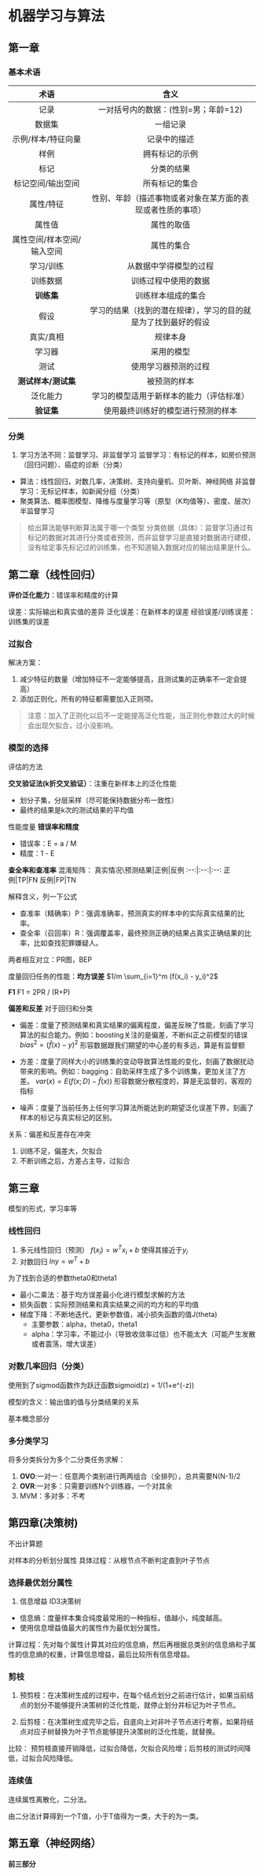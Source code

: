 # 机器学习与算法

## 第一章

### 基本术语
术语|含义
:--:|:--:
记录|一对括号内的数据：(性别=男；年龄=12)
数据集|一组记录
示例/样本/特征向量|记录中的描述
样例|拥有标记的示例
标记|分类的结果
标记空间/输出空间|所有标记的集合
属性/特征|性别、年龄（描述事物或者对象在某方面的表现或者性质的事项）
属性值|属性的取值
属性空间/样本空间/输入空间|属性的集合
学习/训练|从数据中学得模型的过程
训练数据|训练过程中使用的数据
**训练集**|训练样本组成的集合
假设|学习的结果（找到的潜在规律），学习的目的就是为了找到最好的假设
真实/真相|规律本身
学习器|采用的模型
测试|使用学习器预测的过程
**测试样本/测试集**|被预测的样本
泛化能力|学习的模型适用于新样本的能力（评估标准）
**验证集**|使用最终训练好的模型进行预测的样本

### 分类

1. 学习方法不同：监督学习、非监督学习 
监督学习：有标记的样本，如房价预测（回归问题）、癌症的诊断（分类）
* 算法：线性回归，对数几率，决策树、支持向量机、贝叶斯、神经网络
非监督学习：无标记样本，如新闻分组（分类）
* 聚类算法、概率图模型、降维与度量学习等（原型（K均值等）、密度、层次）
半监督学习
> 给出算法能够判断算法属于哪一个类型
> 分类依据（具体）：监督学习通过有标记的数据对其进行分类或者预测，而非监督学习是直接对数据进行建模，没有给定事先标记过的训练集，也不知道输入数据对应的输出结果是什么。

## 第二章（线性回归）

**评价泛化能力**：错误率和精度的计算

误差：实际输出和真实值的差异
泛化误差：在新样本的误差
经验误差/训练误差：训练集的误差

### 过拟合
解决方案：
1. 减少特征的数量（增加特征不一定能够提高，且测试集的正确率不一定会提高）
2. 添加正则化，所有的特征都需要加入正则项。
> 注意：加入了正则化以后不一定能提高泛化性能，当正则化参数过大的时候会出现欠拟合，过小没影响。

### 模型的选择

评估的方法

**交叉验证法(k折交叉验证）**：注重在新样本上的泛化性能
* 划分子集，分层采样（尽可能保持数据分布一致性）
* 最终的结果是k次的测试结果的平均值

性能度量
**错误率和精度**
* 错误率：E = a / M
* 精度：1 - E

**查全率和查准率**
混淆矩阵：
真实情况\预测结果|正例|反例
:--:|:--:|:--:
正例|TP|FN
反例|FP|TN

解释含义，列一下公式
* 查准率（精确率）P：强调准确率，预测真实的样本中的实际真实结果的比率。
* 查全率（召回率）R：强调覆盖率，最终预测正确的结果占真实正确结果的比率，比如查找犯罪嫌疑人。

两者相互对立：PR图，BEP

度量回归任务的性能：**均方误差**
$1/m \sum_{i=1}^m (f(x_i) - y_i)^2$

**F1**
F1 = 2PR / (R+P)

**偏差和反差**
对于回归和分类
* 偏差：度量了预测结果和真实结果的偏离程度，偏差反映了性能，刻画了学习算法的拟合能力。例如：boosting关注的是偏差，不断纠正之前模型的错误
$bias^2=(\hat{f}(x)-y)^2$
形容数据跟我们期望的中心差的有多远，算是有监督额

* 方差：度量了同样大小的训练集的变动导致算法性能的变化，刻画了数据扰动带来的影响。例如：bagging：自助采样生成了多个训练集，更加关注了方差。
$var(x)=E(f(x;D)-\hat{f}(x))$
形容数据分散程度的，算是无监督的，客观的指标

* 噪声：度量了当前任务上任何学习算法所能达到的期望泛化误差下界，刻画了样本的标记与真实标记的区别。

关系：偏差和反差存在冲突
1. 训练不足，偏差大，欠拟合
2. 不断训练之后，方差占主导，过拟合

## 第三章
模型的形式，学习率等

### 线性回归
1. 多元线性回归（预测）
$f(x_i) = w^T x_i + b$ 使得其接近于$y_i$
2. 对数回归
$lny = w^T + b$

为了找到合适的参数theta0和theta1
* 最小二乘法：基于均方误差最小化进行模型求解的方法
* 损失函数：实际预测结果和真实结果之间的均方和的平均值
* 梯度下降：不断地迭代，更新参数值，减小损失函数的值J(theta)
	* 主要参数：alpha，theta0，theta1
	* alpha：学习率，不能过小（导致收敛率过低）也不能太大（可能产生发散或者震荡，增大误差）

### 对数几率回归（分类）
使用到了sigmod函数作为跃迁函数sigmoid(z) = 1/(1+e^(-z))

模型的含义：输出值的值与分类结果的关系

基本概念部分

### 多分类学习

将多分类拆分为多个二分类任务求解：
1. **OVO**:一对一：任意两个类别进行两两组合（全排列），总共需要N(N-1)/2
2. **OVR**:一对多：只需要训练N个训练器，一个对其余
3. MVM：多对多：不考

## 第四章(决策树)

不出计算题

对样本的分析划分属性
具体过程：从根节点不断判定直到叶子节点

### 选择最优划分属性
1. 信息增益
ID3决策树
* 信息熵：度量样本集合纯度最常用的一种指标，值越小，纯度越高。
* 使用信息增益值最大的属性作为最优划分属性。

计算过程：先对每个属性计算其对应的信息熵，然后再根据总类别的信息熵和子属性的信息熵的权重，计算信息增益，最后比较所有信息增益。

### 剪枝

1. 预剪枝：在决策树生成的过程中，在每个结点划分之前进行估计，如果当前结点的划分不能够提升决策树的泛化性能，就停止划分并标记为叶子节点。

2. 后剪枝：在决策树生成完毕之后，自底向上对非叶子节点进行考察，如果将结点对应子树替换为叶子节点能够提升决策树的泛化性能，就替换。

比较：
预剪枝直接开销降低，过拟合降低，欠拟合风险增；后剪枝的测试时间降低，过拟合风险降低。

### 连续值

连续属性离散化，二分法。

由二分法计算得到一个T值，小于T值得为一类，大于的为一类。

## 第五章（神经网络）
**前三部分**

